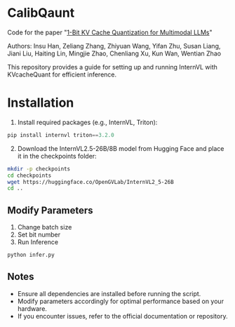 # CalibQaunt

Code for the paper "[1-Bit KV Cache Quantization for Multimodal LLMs](https://arxiv.org/pdf/2502.14882v1)"

Authors: Insu Han, Zeliang Zhang, Zhiyuan Wang, Yifan Zhu, Susan Liang, Jiani Liu, Haiting Lin, Mingjie Zhao, Chenliang Xu, Kun Wan, Wentian Zhao


This repository provides a guide for setting up and running InternVL with KVcacheQuant for efficient inference.

# Installation

1. Install required packages (e.g., InternVL,  Triton):
```python
pip install internvl triton==3.2.0
```
2. Download the InternVL2.5-26B/8B model from Hugging Face and place it in the checkpoints folder:

```bash
mkdir -p checkpoints
cd checkpoints
wget https://huggingface.co/OpenGVLab/InternVL2_5-26B
cd ..
```

## Modify Parameters

1. Change batch size
2. Set bit number
3. Run Inference
```python
python infer.py
```

## Notes

- Ensure all dependencies are installed before running the script.
- Modify parameters accordingly for optimal performance based on your hardware.
- If you encounter issues, refer to the official documentation or repository.


